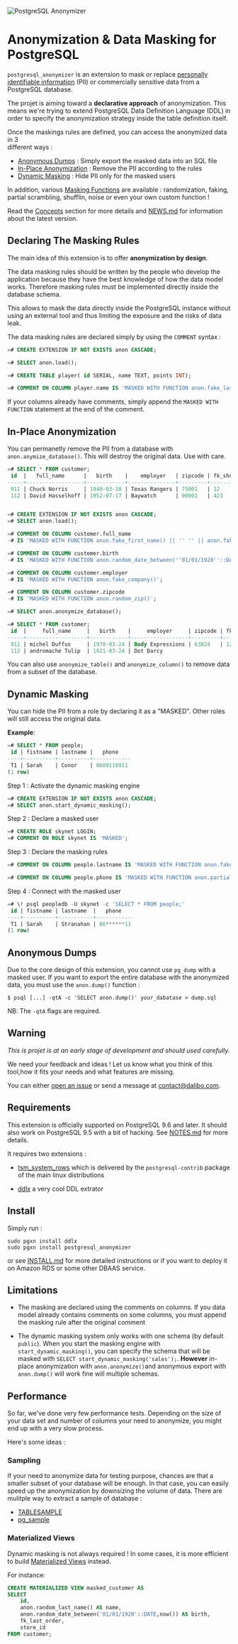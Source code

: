 
![PostgreSQL Anonymizer](images/png_RVB/PostgreSQL-Anonymizer_H_couleur.png)

Anonymization & Data Masking for PostgreSQL
===============================================================================

`postgresql_anonymizer` is an extension to mask or replace
[personally identifiable information] (PII) or commercially sensitive data from
a PostgreSQL database.

The projet is aiming toward a **declarative approach** of anonymization. This
means we're trying to extend PostgreSQL Data Definition Language (DDL) in
order to specify the anonymization strategy inside the table definition itself.

Once the maskings rules are defined, you can access the anonymized data in 3  
different ways :

* [Anonymous Dumps] : Simply export the masked data into an SQL file
* [In-Place Anonymization] : Remove the PII according to the rules
* [Dynamic Masking] : Hide PII only for the masked users

In addition, various [Masking Functions] are available : randomization, faking,
partial scrambling, shufflin, noise or even your own custom function !

Read the [Concepts] section for more details and [NEWS.md] for information
about the latest version.

[NEWS.md]: NEWS.md
[INSTALL.md]: docs/INSTALL.md
[Concepts]: #Concepts
[personally identifiable information]: https://en.wikipedia.org/wiki/Personally_identifiable_information

[Anonymous Dumps]: #Anonymous-Dumps
[In-Place Anonymization]: #In-Place-Anonymization
[Dynamic Masking]: #Dynamic-Masking
[Masking Functions]: https://postgresql-anonymizer.readthedocs.io/en/masking_functions/

Declaring The Masking Rules
------------------------------------------------------------------------------

The main idea of this extension is to offer **anonymization by design**.

The data masking rules should be written by the people who develop the 
application because they have the best knowledge of how the data model works.
Therefore masking rules must be implemented directly inside the database schema.

This allows to mask the data directly inside the PostgreSQL instance without 
using an external tool and thus limiting the exposure and the risks of data leak.

The data masking rules are declared simply by using the `COMMENT` syntax :

```sql
=# CREATE EXTENSION IF NOT EXISTS anon CASCADE;

=# SELECT anon.load();

=# CREATE TABLE player( id SERIAL, name TEXT, points INT);

=# COMMENT ON COLUMN player.name IS 'MASKED WITH FUNCTION anon.fake_last_name()';
```

If your columns already have comments, simply append the `MASKED WITH FUNCTION` 
statement at the end of the comment.


In-Place Anonymization
------------------------------------------------------------------------------

You can permanetly remove the PII from a database with `anon.anymize_database()`.
This will destroy the original data. Use with care.

```sql
=# SELECT * FROM customer;
 id  |   full_name      |   birth    |    employer   | zipcode | fk_shop
-----+------------------+------------+---------------+---------+---------
 911 | Chuck Norris     | 1940-03-10 | Texas Rangers | 75001   | 12
 112 | David Hasselhoff | 1952-07-17 | Baywatch      | 90001   | 423


=# CREATE EXTENSION IF NOT EXISTS anon CASCADE;
=# SELECT anon.load();

=# COMMENT ON COLUMN customer.full_name 
-# IS 'MASKED WITH FUNCTION anon.fake_first_name() || '' '' || anon.fake_last_name()';

=# COMMENT ON COLUMN customer.birth   
-# IS 'MASKED WITH FUNCTION anon.random_date_between(''01/01/1920''::DATE,now())';

=# COMMENT ON COLUMN customer.employer
-# IS 'MASKED WITH FUNCTION anon.fake_company()';

=# COMMENT ON COLUMN customer.zipcode
-# IS 'MASKED WITH FUNCTION anon.random_zip()';

=# SELECT anon.anonymize_database();

=# SELECT * FROM customer;
 id  |     full_name     |   birth    |     employer     | zipcode | fk_shop
-----+-------------------+------------+------------------+---------+---------
 911 | michel Duffus     | 1970-03-24 | Body Expressions | 63824   | 12
 112 | andromache Tulip  | 1921-03-24 | Dot Darcy  

```

You can also use `anonymize_table()` and `anonymize_column()` to remove data from
a subset of the database.




Dynamic Masking
------------------------------------------------------------------------------

You can hide the PII from a role by declaring it as a "MASKED". Other roles
will still access the original data.  

**Example**:

```sql
=# SELECT * FROM people;
 id | fistname | lastname |   phone    
----+----------+----------+------------
 T1 | Sarah    | Conor    | 0609110911
(1 row)
```

Step 1 : Activate the dynamic masking engine

```sql
=# CREATE EXTENSION IF NOT EXISTS anon CASCADE;
=# SELECT anon.start_dynamic_masking();
```

Step 2 : Declare a masked user

```sql
=# CREATE ROLE skynet LOGIN;
=# COMMENT ON ROLE skynet IS 'MASKED';
```

Step 3 : Declare the masking rules

```sql
=# COMMENT ON COLUMN people.lastname IS 'MASKED WITH FUNCTION anon.fake_last_name()';

=# COMMENT ON COLUMN people.phone IS 'MASKED WITH FUNCTION anon.partial(phone,2,$$******$$,2)';
```

Step 4 : Connect with the masked user

```sql
=# \! psql peopledb -U skynet -c 'SELECT * FROM people;'
 id | fistname | lastname  |   phone    
----+----------+-----------+------------
 T1 | Sarah    | Stranahan | 06******11
(1 row)
```


Anonymous Dumps
------------------------------------------------------------------------------

Due to the core design of this extension, you cannot use `pg_dump` with a masked 
user. If you want to export the entire database with the anonymized data, you 
must use the `anon.dump()` function :

```console
$ psql [...] -qtA -c 'SELECT anon.dump()' your_dabatase > dump.sql
```

NB: The `-qtA` flags are required.


Warning
------------------------------------------------------------------------------

*This is projet is at an early stage of development and should used carefully.*

We need your feedback and ideas ! Let us know what you think of this tool,how it
fits your needs and what features are missing.

You can either [open an issue] or send a message at <contact@dalibo.com>.

[open an issue]: https://gitlab.com/daamien/postgresql_anonymizer/issues


Requirements
--------------------------------------------------------------------------------

This extension is officially supported on PostgreSQL 9.6 and later.
It should also work on PostgreSQL 9.5 with a bit of hacking.
See [NOTES.md](docs/NOTES.md) for more details.

It requires two extensions :

* [tsm_system_rows] which is delivered by the `postgresql-contrib` package of 
  the main linux distributions

* [ddlx] a very cool DDL extrator

[tsm_system_rows]: https://www.postgresql.org/docs/current/tsm-system-rows.html
[ddlx]: https://github.com/lacanoid/pgddl

Install
-------------------------------------------------------------------------------

Simply run :

```console
sudo pgxn install ddlx
sudo pgxn install postgresql_anonymizer
```

or see [INSTALL.md] for more detailed instructions or if you want to deploy it
on Amazon RDS or some other DBAAS service. 








Limitations
------------------------------------------------------------------------------

* The masking are declared using the comments on columns. If you data model
  already contains comments on some columns, you must append the masking 
  rule after the original comment

* The dynamic masking system only works with one schema (by default `public`). 
  When you start the masking engine with `start_dynamic_masking()`, you can 
  specify the schema that will be masked with `SELECT start_dynamic_masking('sales');`. 
  **However** in-place anonymization with `anon.anonymize()`and anonymous
  export with `anon.dump()` will work fine will multiple schemas.



Performance
------------------------------------------------------------------------------

So far, we've done very few performance tests. Depending on the size of your
data set and number of columns your need to anonymize, you might end up with a
very slow process.

Here's some ideas :

### Sampling

If your need to anonymize data for testing purpose, chances are that a smaller
subset of your database will be enough. In that case, you can easily speed up
the anonymization by downsizing the volume of data. There are mulitple way to
extract a sample of database :

* [TABLESAMPLE](https://www.postgresql.org/docs/current/static/sql-select.html)
* [pg_sample](https://github.com/mla/pg_sample)



### Materialized Views

Dynamic masking is not always required ! In some cases, it is more efficient
to build [Materialized Views] instead.

For instance:

```SQL
CREATE MATERIALIZED VIEW masked_customer AS
SELECT
    id,
    anon.random_last_name() AS name,
    anon.random_date_between('01/01/1920'::DATE,now()) AS birth,
    fk_last_order,
    store_id
FROM customer;
```

[Materialized Views]: https://www.postgresql.org/docs/current/static/sql-creatematerializedview.html


